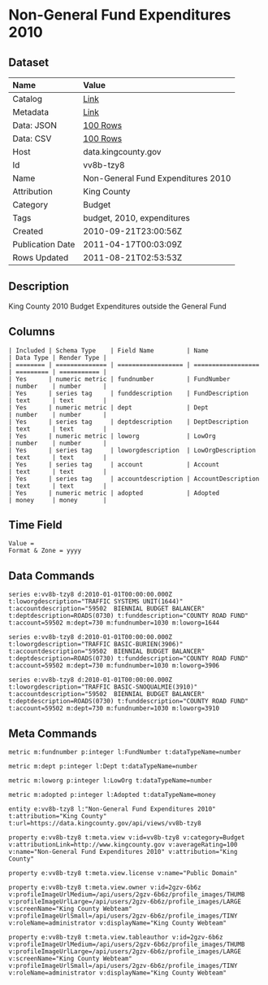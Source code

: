 # Non-General Fund Expenditures 2010

## Dataset

| Name | Value |
| :--- | :---- |
| Catalog | [Link](https://catalog.data.gov/dataset/non-general-fund-expenditures-2010-27947) |
| Metadata | [Link](https://data.kingcounty.gov/api/views/vv8b-tzy8) |
| Data: JSON | [100 Rows](https://data.kingcounty.gov/api/views/vv8b-tzy8/rows.json?max_rows=100) |
| Data: CSV | [100 Rows](https://data.kingcounty.gov/api/views/vv8b-tzy8/rows.csv?max_rows=100) |
| Host | data.kingcounty.gov |
| Id | vv8b-tzy8 |
| Name | Non-General Fund Expenditures 2010 |
| Attribution | King County |
| Category | Budget |
| Tags | budget, 2010, expenditures |
| Created | 2010-09-21T23:00:56Z |
| Publication Date | 2011-04-17T00:03:09Z |
| Rows Updated | 2011-08-21T02:53:53Z |

## Description

King County 2010 Budget Expenditures outside the General Fund

## Columns

```ls
| Included | Schema Type    | Field Name         | Name               | Data Type | Render Type |
| ======== | ============== | ================== | ================== | ========= | =========== |
| Yes      | numeric metric | fundnumber         | FundNumber         | number    | number      |
| Yes      | series tag     | funddescription    | FundDescription    | text      | text        |
| Yes      | numeric metric | dept               | Dept               | number    | number      |
| Yes      | series tag     | deptdescription    | DeptDescription    | text      | text        |
| Yes      | numeric metric | loworg             | LowOrg             | number    | number      |
| Yes      | series tag     | loworgdescription  | LowOrgDescription  | text      | text        |
| Yes      | series tag     | account            | Account            | text      | text        |
| Yes      | series tag     | accountdescription | AccountDescription | text      | text        |
| Yes      | numeric metric | adopted            | Adopted            | money     | money       |
```

## Time Field

```ls
Value = 
Format & Zone = yyyy
```

## Data Commands

```ls
series e:vv8b-tzy8 d:2010-01-01T00:00:00.000Z t:loworgdescription="TRAFFIC SYSTEMS UNIT(1644)" t:accountdescription="59502  BIENNIAL BUDGET BALANCER" t:deptdescription=ROADS(0730) t:funddescription="COUNTY ROAD FUND" t:account=59502 m:dept=730 m:fundnumber=1030 m:loworg=1644

series e:vv8b-tzy8 d:2010-01-01T00:00:00.000Z t:loworgdescription="TRAFFIC BASIC-BURIEN(3906)" t:accountdescription="59502  BIENNIAL BUDGET BALANCER" t:deptdescription=ROADS(0730) t:funddescription="COUNTY ROAD FUND" t:account=59502 m:dept=730 m:fundnumber=1030 m:loworg=3906

series e:vv8b-tzy8 d:2010-01-01T00:00:00.000Z t:loworgdescription="TRAFFIC BASIC-SNOQUALMIE(3910)" t:accountdescription="59502  BIENNIAL BUDGET BALANCER" t:deptdescription=ROADS(0730) t:funddescription="COUNTY ROAD FUND" t:account=59502 m:dept=730 m:fundnumber=1030 m:loworg=3910
```

## Meta Commands

```ls
metric m:fundnumber p:integer l:FundNumber t:dataTypeName=number

metric m:dept p:integer l:Dept t:dataTypeName=number

metric m:loworg p:integer l:LowOrg t:dataTypeName=number

metric m:adopted p:integer l:Adopted t:dataTypeName=money

entity e:vv8b-tzy8 l:"Non-General Fund Expenditures 2010" t:attribution="King County" t:url=https://data.kingcounty.gov/api/views/vv8b-tzy8

property e:vv8b-tzy8 t:meta.view v:id=vv8b-tzy8 v:category=Budget v:attributionLink=http://www.kingcounty.gov v:averageRating=100 v:name="Non-General Fund Expenditures 2010" v:attribution="King County"

property e:vv8b-tzy8 t:meta.view.license v:name="Public Domain"

property e:vv8b-tzy8 t:meta.view.owner v:id=2gzv-6b6z v:profileImageUrlMedium=/api/users/2gzv-6b6z/profile_images/THUMB v:profileImageUrlLarge=/api/users/2gzv-6b6z/profile_images/LARGE v:screenName="King County Webteam" v:profileImageUrlSmall=/api/users/2gzv-6b6z/profile_images/TINY v:roleName=administrator v:displayName="King County Webteam"

property e:vv8b-tzy8 t:meta.view.tableauthor v:id=2gzv-6b6z v:profileImageUrlMedium=/api/users/2gzv-6b6z/profile_images/THUMB v:profileImageUrlLarge=/api/users/2gzv-6b6z/profile_images/LARGE v:screenName="King County Webteam" v:profileImageUrlSmall=/api/users/2gzv-6b6z/profile_images/TINY v:roleName=administrator v:displayName="King County Webteam"
```